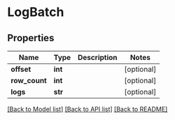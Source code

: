 # LogBatch

## Properties
Name | Type | Description | Notes
------------ | ------------- | ------------- | -------------
**offset** | **int** |  | [optional] 
**row_count** | **int** |  | [optional] 
**logs** | **str** |  | [optional] 

[[Back to Model list]](../README.md#documentation-for-models) [[Back to API list]](../README.md#documentation-for-api-endpoints) [[Back to README]](../README.md)


